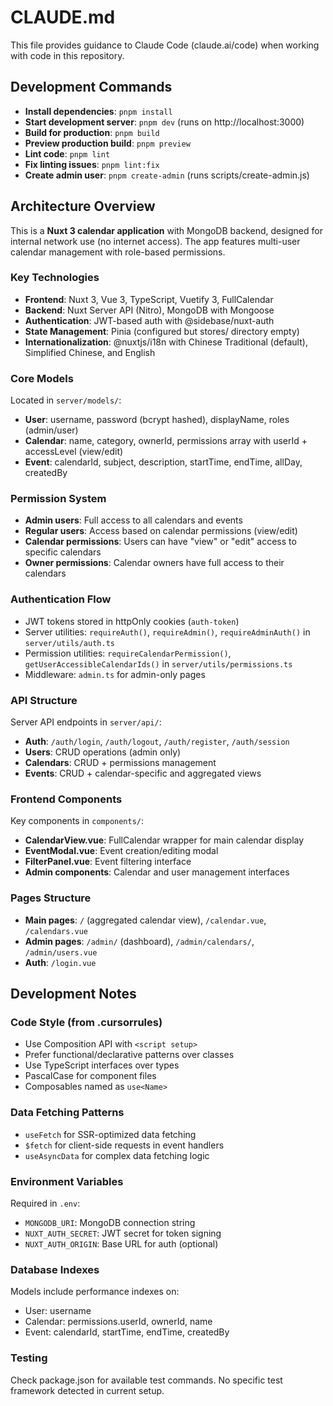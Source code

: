# CLAUDE.md

This file provides guidance to Claude Code (claude.ai/code) when working with code in this repository.

## Development Commands

- **Install dependencies**: `pnpm install`
- **Start development server**: `pnpm dev` (runs on http://localhost:3000)
- **Build for production**: `pnpm build`
- **Preview production build**: `pnpm preview`
- **Lint code**: `pnpm lint`
- **Fix linting issues**: `pnpm lint:fix`
- **Create admin user**: `pnpm create-admin` (runs scripts/create-admin.js)

## Architecture Overview

This is a **Nuxt 3 calendar application** with MongoDB backend, designed for internal network use (no internet access). The app features multi-user calendar management with role-based permissions.

### Key Technologies
- **Frontend**: Nuxt 3, Vue 3, TypeScript, Vuetify 3, FullCalendar
- **Backend**: Nuxt Server API (Nitro), MongoDB with Mongoose
- **Authentication**: JWT-based auth with @sidebase/nuxt-auth
- **State Management**: Pinia (configured but stores/ directory empty)
- **Internationalization**: @nuxtjs/i18n with Chinese Traditional (default), Simplified Chinese, and English

### Core Models
Located in `server/models/`:
- **User**: username, password (bcrypt hashed), displayName, roles (admin/user)
- **Calendar**: name, category, ownerId, permissions array with userId + accessLevel (view/edit)
- **Event**: calendarId, subject, description, startTime, endTime, allDay, createdBy

### Permission System
- **Admin users**: Full access to all calendars and events
- **Regular users**: Access based on calendar permissions (view/edit)
- **Calendar permissions**: Users can have "view" or "edit" access to specific calendars
- **Owner permissions**: Calendar owners have full access to their calendars

### Authentication Flow
- JWT tokens stored in httpOnly cookies (`auth-token`)
- Server utilities: `requireAuth()`, `requireAdmin()`, `requireAdminAuth()` in `server/utils/auth.ts`
- Permission utilities: `requireCalendarPermission()`, `getUserAccessibleCalendarIds()` in `server/utils/permissions.ts`
- Middleware: `admin.ts` for admin-only pages

### API Structure
Server API endpoints in `server/api/`:
- **Auth**: `/auth/login`, `/auth/logout`, `/auth/register`, `/auth/session`
- **Users**: CRUD operations (admin only)
- **Calendars**: CRUD + permissions management
- **Events**: CRUD + calendar-specific and aggregated views

### Frontend Components
Key components in `components/`:
- **CalendarView.vue**: FullCalendar wrapper for main calendar display
- **EventModal.vue**: Event creation/editing modal
- **FilterPanel.vue**: Event filtering interface
- **Admin components**: Calendar and user management interfaces

### Pages Structure
- **Main pages**: `/` (aggregated calendar view), `/calendar.vue`, `/calendars.vue`
- **Admin pages**: `/admin/` (dashboard), `/admin/calendars/`, `/admin/users.vue`
- **Auth**: `/login.vue`

## Development Notes

### Code Style (from .cursorrules)
- Use Composition API with `<script setup>`
- Prefer functional/declarative patterns over classes
- Use TypeScript interfaces over types
- PascalCase for component files
- Composables named as `use<Name>`

### Data Fetching Patterns
- `useFetch` for SSR-optimized data fetching
- `$fetch` for client-side requests in event handlers
- `useAsyncData` for complex data fetching logic

### Environment Variables
Required in `.env`:
- `MONGODB_URI`: MongoDB connection string
- `NUXT_AUTH_SECRET`: JWT secret for token signing
- `NUXT_AUTH_ORIGIN`: Base URL for auth (optional)

### Database Indexes
Models include performance indexes on:
- User: username
- Calendar: permissions.userId, ownerId, name
- Event: calendarId, startTime, endTime, createdBy

### Testing
Check package.json for available test commands. No specific test framework detected in current setup.